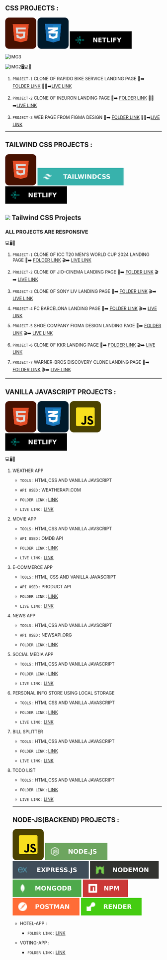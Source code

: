 ## CSS PROJECTS : 

![HTML](./images/html1.svg)  ![CSS](./images/css.svg) ![NETLIFY](./images/netlify.svg)

![IMG3](https://img.shields.io/badge/HTML%20AND%20CSS-PROJECTS-red)

![IMG2](https://img.shields.io/badge/ALL%20PROJECTS-ARE%20RESPONSIVE-brightgreen):desktop_computer::computer::iphone:

1. `PROJECT-1` CLONE OF RAPIDO BIKE SERVICE LANDING PAGE :file_folder::arrow_right: [FOLDER LINK](https://github.com/kapilsarkar/CORE-CSS-AND-PROJECTS/tree/main/RAPIDO%20CLONE) :raised_hands::raised_hands::arrow_right:[LIVE LINK](https://rapidocloneks.netlify.app/)

1. `PROJECT-2` CLONE OF INEURON LANDING PAGE :file_folder::arrow_right: [FOLDER LINK](https://github.com/kapilsarkar/CORE-CSS-AND-PROJECTS/tree/main/INEURON%20CLONE) :raised_hands::raised_hands::arrow_right:[LIVE LINK](https://ineronclonekapil.netlify.app/)

1. `PROJECT-3` WEB PAGE FROM FIGMA DESIGN :file_folder::arrow_right: [FOLDER LINK](https://github.com/kapilsarkar/CORE-CSS-AND-PROJECTS/tree/main/PROJECT-7) :raised_hands::raised_hands::arrow_right:[LIVE LINK](https://audioresponsiveproject.netlify.app/)

---

## TAILWIND CSS PROJECTS :

![HTML](./images/html1.svg)  ![TAILWIND-CSS](./images/tailwindcss.svg) ![NETLIFY](./images/netlify.svg)

## <img height="30px" src="https://user-images.githubusercontent.com/110087385/210603643-e581d4a4-9ecc-41a3-bf6a-e05bc6123496.png"> Tailwind CSS Projects

### ALL PROJECTS ARE RESPONSIVE 
:computer::desktop_computer::iphone:

1. `PROJECT-1` CLONE OF ICC T20 MEN'S WORLD CUP 2024 LANDING PAGE :file_folder::arrow_right: [FOLDER LINK](https://github.com/kapilsarkar/TAILWIND-CSS/tree/main/ICC-T20%20CLONE) :clapper::arrow_right:  [LIVE LINK](https://icct20clonebykapil.netlify.app/)


1. `PROJECT-2` CLONE OF JIO-CINEMA LANDING PAGE :file_folder::arrow_right: [FOLDER LINK](https://github.com/kapilsarkar/TAILWIND-CSS/tree/main/JIO-CINEMA%20CLONE) :clapper::arrow_right:  [LIVE LINK](https://jio-cinemaclonekapilsarkar.netlify.app/)


1. `PROJECT-3` CLONE OF SONY LIV LANDING PAGE :file_folder::arrow_right: [FOLDER LINK](https://github.com/kapilsarkar/TAILWIND-CSS/tree/main/SONY%20LIV%20CLONE) :clapper::arrow_right:  [LIVE LINK](https://sonyliveclonekapil.netlify.app/)

1. `PROJECT-4`  FC BARCELONA LANDING PAGE :file_folder::arrow_right: [FOLDER LINK](https://github.com/kapilsarkar/TAILWIND-CSS/tree/main/BARCELONA%20CLONE) :clapper::arrow_right:  [LIVE LINK](https://fcbarcelonaclonekapilsarkar.netlify.app/)

1. `PROJECT-5`  SHOE COMPANY FIGMA DESIGN LANDING PAGE :file_folder::arrow_right: [FOLDER LINK](https://github.com/kapilsarkar/TAILWIND-CSS/tree/main/SHOE%20COMPANY) :clapper::arrow_right:  [LIVE LINK](https://kapilsarkarshoecompany.netlify.app/)

1. `PROJECT-6`  CLONE OF KKR LANDING PAGE :file_folder::arrow_right: [FOLDER LINK](https://github.com/kapilsarkar/TAILWIND-CSS/tree/main/KKR%20CLONE) :clapper::arrow_right:  [LIVE LINK](https://kkrclonekapilsarkar.netlify.app/)

1. `PROJECT-7`  WARNER-BROS DISCOVERY CLONE LANDING PAGE :file_folder::arrow_right: [FOLDER LINK](https://github.com/kapilsarkar/TAILWIND-CSS/tree/main/WARNER%20BROS.DISCOVERY%20CLONE) :clapper::arrow_right:  [LIVE LINK](https://warnerbrosdiscoverycloneks.netlify.app/)

---

## VANILLA JAVASCRIPT PROJECTS :

![HTML](./images/html1.svg)  ![CSS](./images/css.svg) ![JS](./images/js1.svg) ![NETLIFY](./images/netlify.svg)

:computer::desktop_computer::iphone:

1. WEATHER APP 
     - `TOOLS` : HTML,CSS AND  VANILLA JAVSCRIPT

     - `API USED` : WEATHERAPI.COM

     - `FOLDER LINK` : [LINK](https://github.com/kapilsarkar/ADVANCE-JAVASCRIPT/tree/main/JAVA%20SCRIPT%20PROJECTS/WEATHER%20APP)

     - `LIVE LINK` : [LINK](https://kapilweatherapp.netlify.app/)



1. MOVIE APP
    - `TOOLS` : HTML,CSS AND  VANILLA JAVSCRIPT

    - `API USED` : OMDB API

    - `FOLDER LINK` : [LINK](https://github.com/kapilsarkar/ADVANCE-JAVASCRIPT/tree/main/JAVA%20SCRIPT%20PROJECTS/MOVIE%20API)

    - `LIVE LINK` : [LINK](https://kapilmovieproject.netlify.app/)



1. E-COMMERCE APP

   - `TOOLS` : HTML, CSS AND VANILLA JAVASCRIPT

   - `API USED` : PRODUCT API

   - `FOLDER LINK` : [LINK](https://github.com/kapilsarkar/ADVANCE-JAVASCRIPT/tree/main/JAVA%20SCRIPT%20PROJECTS/PRODUCT%20API%20PROJECT)

   - `LIVE LINK` : [LINK](https://productapikapilsarkar.netlify.app/)


1. NEWS APP

   - `TOOLS` : HTML,CSS AND VANILLA JAVSCRIPT

   - `API USED` : NEWSAPI.ORG

   - `FOLDER LINK` : [LINK](https://github.com/kapilsarkar/ADVANCE-JAVASCRIPT/tree/main/JAVA%20SCRIPT%20PROJECTS/NEWS%20APP)



1. SOCIAL MEDIA APP

   - `TOOLS` : HTML,CSS AND VANILLA JAVASCRIPT

   - `FOLDER LINK` : [LINK](https://github.com/kapilsarkar/ADVANCE-JAVASCRIPT/tree/main/JAVA%20SCRIPT%20PROJECTS/SOCIAL%20MEDIA)

   - `LIVE LINK` : [LINK](https://socialmedappiakapil.netlify.app/)


1.  PERSONAL INFO STORE USING LOCAL STORAGE

    -  `TOOLS` : HTML CSS AND VANILLA JAVASCRIPT

    -  `FOLDER LINK` : [LINK](https://github.com/kapilsarkar/ADVANCE-JAVASCRIPT/tree/main/JAVA%20SCRIPT%20PROJECTS/PERSONAL%20INFORMATION%20STORE)

    - `LIVE LINK` : [LINK](https://perstoreappkapil.netlify.app/)


1.  BILL SPLITTER 

    - `TOOLS` : HTML,CSS AND VANILLA JAVASCRIPT

    - `FOLDER LINK` : [LINK](https://github.com/kapilsarkar/ADVANCE-JAVASCRIPT/tree/main/JAVA%20SCRIPT%20PROJECTS/BILL%20SPLITTER)

    - `LIVE LINK` : [LINK](https://billsplitterkapil.netlify.app/)


1.  TODO LIST

    - `TOOLS` : HTML,CSS AND VANILLA JAVASCRIPT

    - `FOLDER LINK` : [LINK](https://github.com/kapilsarkar/ADVANCE-JAVASCRIPT/tree/main/JAVA%20SCRIPT%20PROJECTS/TO%20DO%20LIST)  

    - `LIVE LINK` : [LINK](https://todoappkapil.netlify.app/)

    ---

    ## NODE-JS(BACKEND) PROJECTS :

    ![JS](./images/js1.svg)  ![node](./images/node.svg) ![exp](./images/express.svg) ![nodemon](./images/nodemon.svg) ![mongo](./images/mongo.svg) ![npm](./images/npm.svg) ![postman](./images/postman.svg) ![render](./images/render.svg)

    - HOTEL-APP :

      - `FOLDER LINK` : [LINK](https://github.com/kapilsarkar/HOTELAPP)  

  
    - VOTING-APP :
     

      - `FOLDER LINK` : [LINK](https://github.com/kapilsarkar/VOTING-APP)  

       
    






